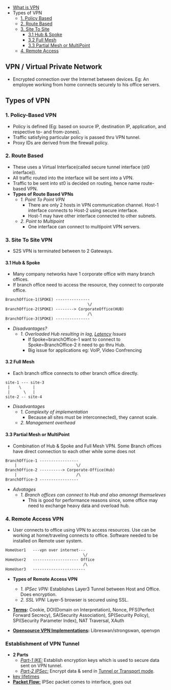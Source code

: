 - [What is VPN](#what)
- Types of VPN
  - [1. Policy Based](#pb)
  - [2. Route Based](#rb)
  - [3. Site To Site](#s2s)
    - [3.1 Hub & Spoke](#hs)
    - [3.2 Full Mesh](#fm)
    - [3.3 Partial Mesh or MultiPoint](#pm)
  - [4. Remote Access](#ra)

<a name=what></a>
## VPN / Virtual Private Network
- Encrypted connection over the Internet between devices. Eg: An employee working from home connects securely to his office servers.

## Types of VPN

<a name=pb></a>
### 1. Policy-Based VPN
- Policy is defined (Eg: based on source IP, destination IP, application, and respective to- and from-zones).
- Traffic satisfying particular policy is passed thru VPN tunnel.
- Proxy IDs are derived from the firewall policy.

<a name=rb></a>
### 2. Route Based
- These uses a Virtual Interface(called secure tunnel interface (st0 interface)).
- All traffic routed into the interface will be sent into a VPN.
- Traffic to be sent into st0 is decided on routing, hence name route-based VPN.
- **Types of Route Based VPNs**
  - *1. Point To Point VPN*
    - There are only 2 hosts in VPN communication channel. Host-1 interface connects to Host-2 using secure interface.
    - Host-1 may have other interface connected to other subnets.
  - *2. Point to Multipoint*
    - One interface can connect to multipoint VPN servers.

<a name=s2s></a>
### 3. Site To Site VPN
- S2S VPN is terminated between to 2 Gateways.

<a name=hs></a>
#### 3.1 Hub & Spoke
- Many company networks have 1 corporate office with many branch offices.
- If branch office need to access the resource, they connect to corporate office.
```html
BranchOffice-1(SPOKE) ---------------
                                    \/
BranchOffice-2(SPOKE) --------> CorporateOffice(HUB)
                                    /\
BranchOffice-3(SPOKE) ---------------
```
- *Disadvantages?*
  - *1. Overloaded Hub resulting in lag, [Latency](/System-Design/Concepts/Terms) Issues* 
    - If Spoke=branchOffice-1 want to connect to Spoke=BranchOffice-2 it need to go thru Hub.
    - Big issue for applications eg: VoIP, Video Confrencing

<a name=fm></a>
#### 3.2 Full Mesh
- Each branch office connects to other branch office directly.
```html
site-1 --- site-3
 |    \     |
 |      \   |
site-2 -- site-4
```
- *Disadvantages*
  - *1. Complexity of implementation*
    - Because all sites must be interconnected), they cannot scale.
  - *2. Management overhead* 

<a name=pm></a>
#### 3.3 Partial Mesh or MultiPoint
- Combination of Hub & Spoke and Full Mesh VPN. Some Branch offices have direct connection to each other while some does not
```html
BranchOffice-1 -----------------
    |                          \/
BranchOffice-2 ----------> Corporate-Office(Hub)
    |                          /\
BranchOffice-3 -----------------
```
- *Advatages*
  - *1. Branch offices can connect to Hub and also amonngt themseleves*
    - This is good for performance reasons since, some office may need to exchange heavy data and overload hub.

<a name=ra></a>
### 4. Remote Access VPN
- User connects to office using VPN to access resources. Use can be working at home/traveling connects to office. Software needed to be installed on Remote user system.
```html
HomeUser1   ---vpn over internet---
                                  \/
HomeUser2   -------------------- Office
                                  /\
HomeUser3   -----------------------
```
- **Types of Remote Access VPN**
  - *1. IPSec VPN:* Establishes Layer3 Tunnel between Host and Office. Does encryption.
  - *2. SSL VPN:* Layer-5 browser is secured using SSL.


- **[Terms](Terms):** Cookie, DOI(Domain on Interpretation), Nonce, PFS(Perfect Forward Secrecy), SA(Security Association), SP(Security Policy), SPI(Security Parameter Index), NAT Traversal, XAuth
- **[Opensource VPN Implementations](OpenSource_VPN_server_Clients):** Libreswan/strongswan, openvpn
### Establishment of VPN Tunnel
- **2 Parts**
  - _[Part-1 IKE:](Part1_IKE)_ Establish encryption keys which is used to secure data sent on VPN tunnel.
  - *[Part-2 IPSec:](Part2_IPSec)* Encrypt data & send in [Tunnel or Transport mode](Part2_IPSec/Modes_Tunnel_Transport).
- [key lifetimes](Terms)
- **[Packet Flow:](Part2_IPSec/Packet_Flow)** IPSec packet comes to interface, goes out
